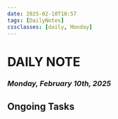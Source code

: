 ```yaml
---
date: 2025-02-10T10:57
tags: [DailyNotes]
cssclasses: [daily, Monday]
---
```

# DAILY NOTE
### *Monday, February 10th, 2025*

## Ongoing Tasks
